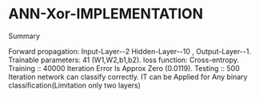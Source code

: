 # ANN-Xor-IMPLEMENTATION
Summary  

Forward propagation:  Input-Layer--2 Hidden-Layer--10 , Output-Layer--1.
Trainable parameters: 41 (W1,W2,b1,b2).
loss function: Cross-entropy.
Training :: 40000 Iteration Error Is Approx Zero (0.0119).
Testing :: 500 Iteration network can classify correctly.
IT can be Applied  for Any binary classification(Limitation only two layers)
